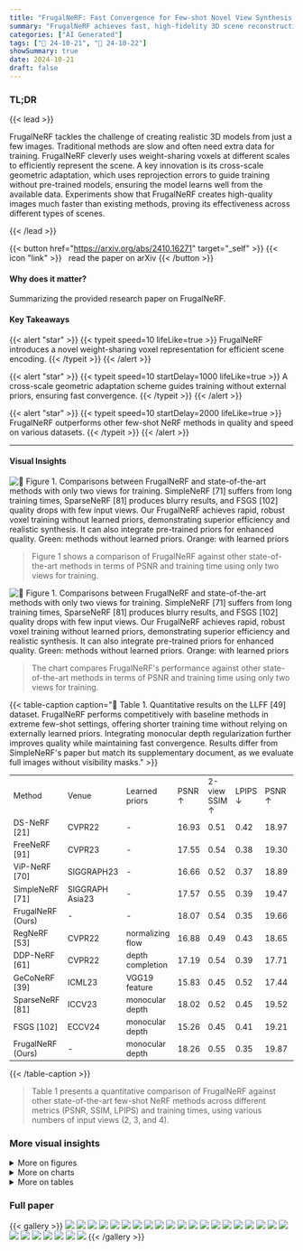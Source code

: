 ```yaml
---
title: "FrugalNeRF: Fast Convergence for Few-shot Novel View Synthesis without Learned Priors"
summary: "FrugalNeRF achieves fast, high-fidelity 3D scene reconstruction from limited views without relying on pre-trained models, significantly reducing training time."
categories: ["AI Generated"]
tags: ["🔖 24-10-21", "🤗 24-10-22"]
showSummary: true
date: 2024-10-21
draft: false
---
```


### TL;DR


{{< lead >}}

FrugalNeRF tackles the challenge of creating realistic 3D models from just a few images.  Traditional methods are slow and often need extra data for training. FrugalNeRF cleverly uses weight-sharing voxels at different scales to efficiently represent the scene.  A key innovation is its cross-scale geometric adaptation, which uses reprojection errors to guide training without pre-trained models, ensuring the model learns well from the available data. Experiments show that FrugalNeRF creates high-quality images much faster than existing methods, proving its effectiveness across different types of scenes.

{{< /lead >}}


{{< button href="https://arxiv.org/abs/2410.16271" target="_self" >}}
{{< icon "link" >}} &nbsp; read the paper on arXiv
{{< /button >}}

#### Why does it matter?
Summarizing the provided research paper on FrugalNeRF.
#### Key Takeaways

{{< alert "star" >}}
{{< typeit speed=10 lifeLike=true >}} FrugalNeRF introduces a novel weight-sharing voxel representation for efficient scene encoding. {{< /typeit >}}
{{< /alert >}}

{{< alert "star" >}}
{{< typeit speed=10 startDelay=1000 lifeLike=true >}} A cross-scale geometric adaptation scheme guides training without external priors, ensuring fast convergence. {{< /typeit >}}
{{< /alert >}}

{{< alert "star" >}}
{{< typeit speed=10 startDelay=2000 lifeLike=true >}} FrugalNeRF outperforms other few-shot NeRF methods in quality and speed on various datasets. {{< /typeit >}}
{{< /alert >}}

------
#### Visual Insights



![](figures/figures_1_0.png "🔼 Figure 1. Comparisons between FrugalNeRF and state-of-the-art methods with only two views for training. SimpleNeRF [71] suffers from long training times, SparseNeRF [81] produces blurry results, and FSGS [102] quality drops with few input views. Our FrugalNeRF achieves rapid, robust voxel training without learned priors, demonstrating superior efficiency and realistic synthesis. It can also integrate pre-trained priors for enhanced quality. Green: methods without learned priors. Orange: with learned priors")

> Figure 1 shows a comparison of FrugalNeRF against other state-of-the-art methods in terms of PSNR and training time using only two views for training.





![](charts/charts_1_0.png "🔼 Figure 1. Comparisons between FrugalNeRF and state-of-the-art methods with only two views for training. SimpleNeRF [71] suffers from long training times, SparseNeRF [81] produces blurry results, and FSGS [102] quality drops with few input views. Our FrugalNeRF achieves rapid, robust voxel training without learned priors, demonstrating superior efficiency and realistic synthesis. It can also integrate pre-trained priors for enhanced quality. Green: methods without learned priors. Orange: with learned priors")

> The chart compares FrugalNeRF's performance against other state-of-the-art methods in terms of PSNR and training time using only two views for training.





{{< table-caption caption="🔽 Table 1. Quantitative results on the LLFF [49] dataset. FrugalNeRF performs competitively with baseline methods in extreme few-shot settings, offering shorter training time without relying on externally learned priors. Integrating monocular depth regularization further improves quality while maintaining fast convergence. Results differ from SimpleNeRF's paper but match its supplementary document, as we evaluate full images without visibility masks." >}}
<table id='1' style='font-size:14px'><tr><td>Method</td><td>Venue</td><td>Learned priors</td><td>PSNR ↑</td><td>2-view SSIM ↑</td><td>LPIPS ↓</td><td>PSNR ↑</td><td>3-view SSIM ↑</td><td>LPIPS ↓</td><td>PSNR ↑</td><td>4-view SSIM ↑</td><td>LPIPS ↓</td><td>Training time ↓</td></tr><tr><td>DS-NeRF [21]</td><td>CVPR22</td><td>-</td><td>16.93</td><td>0.51</td><td>0.42</td><td>18.97</td><td>0.58</td><td>0.36</td><td>20.07</td><td>0.61</td><td>0.34</td><td>3.5 hrs</td></tr><tr><td>FreeNeRF [91]</td><td>CVPR23</td><td>-</td><td>17.55</td><td>0.54</td><td>0.38</td><td>19.30</td><td>0.60</td><td>0.34</td><td>20.45</td><td>0.63</td><td>0.33</td><td>1.5 hrs</td></tr><tr><td>ViP-NeRF [70]</td><td>SIGGRAPH23</td><td>-</td><td>16.66</td><td>0.52</td><td>0.37</td><td>18.89</td><td>0.59</td><td>0.34</td><td>19.34</td><td>0.62</td><td>0.32</td><td>13.5 hrs</td></tr><tr><td>SimpleNeRF [71]</td><td>SIGGRAPH Asia23</td><td>-</td><td>17.57</td><td>0.55</td><td>0.39</td><td>19.47</td><td>0.62</td><td>0.33</td><td>20.44</td><td>0.65</td><td>0.31</td><td>9.5 hrs</td></tr><tr><td>FrugalNeRF (Ours)</td><td>-</td><td>-</td><td>18.07</td><td>0.54</td><td>0.35</td><td>19.66</td><td>0.61</td><td>0.30</td><td>20.70</td><td>0.65</td><td>0.28</td><td>10 mins</td></tr><tr><td>RegNeRF [53]</td><td>CVPR22</td><td>normalizing flow</td><td>16.88</td><td>0.49</td><td>0.43</td><td>18.65</td><td>0.57</td><td>0.36</td><td>19.89</td><td>0.62</td><td>0.32</td><td>2.35 hrs</td></tr><tr><td>DDP-NeRF [61]</td><td>CVPR22</td><td>depth completion</td><td>17.19</td><td>0.54</td><td>0.39</td><td>17.71</td><td>0.56</td><td>0.39</td><td>19.19</td><td>0.61</td><td>0.35</td><td>3.5 hrs</td></tr><tr><td>GeCoNeRF [39]</td><td>ICML23</td><td>VGG19 feature</td><td>15.83</td><td>0.45</td><td>0.52</td><td>17.44</td><td>0.50</td><td>0.47</td><td>19.14</td><td>0.56</td><td>0.42</td><td>4 hrs</td></tr><tr><td>SparseNeRF [81]</td><td>ICCV23</td><td>monocular depth</td><td>18.02</td><td>0.52</td><td>0.45</td><td>19.52</td><td>0.59</td><td>0.37</td><td>20.89</td><td>0.65</td><td>0.34</td><td>1 hrs</td></tr><tr><td>FSGS [102]</td><td>ECCV24</td><td>monocular depth</td><td>15.26</td><td>0.45</td><td>0.41</td><td>19.21</td><td>0.61</td><td>0.30</td><td>20.07</td><td>0.66</td><td>0.22</td><td>25 mins</td></tr><tr><td>FrugalNeRF (Ours)</td><td>-</td><td>monocular depth</td><td>18.26</td><td>0.55</td><td>0.35</td><td>19.87</td><td>0.61</td><td>0.30</td><td>20.89</td><td>0.66</td><td>0.26</td><td>11 mins</td></tr></table>{{< /table-caption >}}

> Table 1 presents a quantitative comparison of FrugalNeRF against other state-of-the-art few-shot NeRF methods across different metrics (PSNR, SSIM, LPIPS) and training times, using various numbers of input views (2, 3, and 4).



### More visual insights

<details>
<summary>More on figures
</summary>


![](figures/figures_2_0.png "🔼 Figure 2. Comparisons between few-shot NeRF approaches. (a) Frequency regularization gradually increases the visibility of high-frequency signals of positional encoding, but the training speed is slow. (b) Replacing the MLPs with voxels and incorporating them with gradual voxel upsampling achieves similar frequency regularization but cannot generalize well. (c) Some approaches employ pre-trained models to supervise the rendered color or depth patches. (d) Our FrugalNeRF, leveraging weight-sharing voxels across scales for various frequencies representation, enhanced by a cross-scale geometric adaptation for efficient supervision.")

> Figure 2 compares different few-shot NeRF approaches, highlighting FrugalNeRF's efficient use of weight-sharing voxels and cross-scale geometric adaptation for faster convergence and improved generalization.


![](figures/figures_4_0.png "🔼 Figure 3. Overview of FrugalNeRF architecture. (a) Our FrugalNeRF represents a scene with a pair of density and appearance voxels (VD, VA). For a better graphical illustration, we show only one voxel in the figure. (b) We sample rays from not only training input views rtrain but also randomly sampled novel views rnovel. (c) We then create L + 1 multi-scale voxels by hierarchical subsampling, where lower-resolution voxels ensure global geometry consistency and reduce overfitting but suffer from representing detailed structures, while higher-resolution voxels capture fine details but may get stuck in the local minimum or generate floaters. (d) For the rays from training views rtrain, we enforce an MSE reconstruction loss between the volume rendered RGB color Ĉ and input RGB C at each scale. (e) We introduce a cross-scale geometric adaptation loss for novel view rays rnovel, warping volume-rendered RGB to the nearest training view using predicted depth, calculating projection errors e' at each scale, and using the depth with the minimum reprojection error as pseudo-GT for depth supervision. This adaptation involves rays from both training and novel views, though the figure only depicts novel view rays for clarity.")

> Figure 3 illustrates the FrugalNeRF architecture, showcasing its multi-scale voxel representation, ray sampling strategy, training loss functions, and cross-scale geometric adaptation mechanism.


![](figures/figures_7_0.png "🔼 Figure 1. Comparisons between FrugalNeRF and state-of-the-art methods with only two views for training. SimpleNeRF [71] suffers from long training times, SparseNeRF [81] produces blurry results, and FSGS [102] quality drops with few input views. Our FrugalNeRF achieves rapid, robust voxel training without learned priors, demonstrating superior efficiency and realistic synthesis. It can also integrate pre-trained priors for enhanced quality. Green: methods without learned priors. Orange: with learned priors")

> Figure 1 shows comparisons of FrugalNeRF against other state-of-the-art methods in terms of PSNR and training time when trained using only two views.


![](figures/figures_8_0.png "🔼 Figure 4. Qualitative comparisons on the LLFF [49] dataset with two input views. FrugalNeRF achieves better synthesis quality and coherent geometric depth. We also include the GT and overlapped input images for reference.")

> Figure 4 shows a qualitative comparison of FrugalNeRF against other state-of-the-art methods on the LLFF dataset, highlighting its superior synthesis quality and coherent geometric depth.


![](figures/figures_9_0.png "🔼 Figure 8. Scene dependency analysis of the multi-scale voxels. Cross-scale geometric adaptation can adapt to diverse scenes.")

> The figure visualizes how different scene types activate different frequency bands in the multi-scale voxel representation of FrugalNeRF, demonstrating its adaptability.


![](figures/figures_25_0.png "🔼 Figure 1. Comparisons between FrugalNeRF and state-of-the-art methods with only two views for training. SimpleNeRF [71] suffers from long training times, SparseNeRF [81] produces blurry results, and FSGS [102] quality drops with few input views. Our FrugalNeRF achieves rapid, robust voxel training without learned priors, demonstrating superior efficiency and realistic synthesis. It can also integrate pre-trained priors for enhanced quality. Green: methods without learned priors. Orange: with learned priors")

> Figure 1 shows the comparison of FrugalNeRF with other state-of-the-art methods in terms of PSNR and training time using only two views for training.


![](figures/figures_26_0.png "🔼 Figure 1. Comparisons between FrugalNeRF and state-of-the-art methods with only two views for training. SimpleNeRF [71] suffers from long training times, SparseNeRF [81] produces blurry results, and FSGS [102] quality drops with few input views. Our FrugalNeRF achieves rapid, robust voxel training without learned priors, demonstrating superior efficiency and realistic synthesis. It can also integrate pre-trained priors for enhanced quality. Green: methods without learned priors. Orange: with learned priors")

> The figure compares the performance of FrugalNeRF against other state-of-the-art methods in terms of PSNR and training time using only two views for training.


![](figures/figures_26_1.png "🔼 Figure 1. Comparisons between FrugalNeRF and state-of-the-art methods with only two views for training. SimpleNeRF [71] suffers from long training times, SparseNeRF [81] produces blurry results, and FSGS [102] quality drops with few input views. Our FrugalNeRF achieves rapid, robust voxel training without learned priors, demonstrating superior efficiency and realistic synthesis. It can also integrate pre-trained priors for enhanced quality. Green: methods without learned priors. Orange: with learned priors")

> Figure 1 shows the comparison of FrugalNeRF with other state-of-the-art methods in terms of PSNR and training time using only two views for training.


![](figures/figures_27_0.png "🔼 Figure 1. Comparisons between FrugalNeRF and state-of-the-art methods with only two views for training. SimpleNeRF [71] suffers from long training times, SparseNeRF [81] produces blurry results, and FSGS [102] quality drops with few input views. Our FrugalNeRF achieves rapid, robust voxel training without learned priors, demonstrating superior efficiency and realistic synthesis. It can also integrate pre-trained priors for enhanced quality. Green: methods without learned priors. Orange: with learned priors")

> Figure 1 shows the PSNR comparison between FrugalNeRF and other state-of-the-art methods with only two views for training, highlighting FrugalNeRF's superior efficiency and quality.


</details>



<details>
<summary>More on charts
</summary>


![](charts/charts_9_0.png "🔼 Figure 6. Cross-scale geometric adaptation in training. (Left) In the early training phase, low-resolution voxels primarily act as pseudo-ground truth, guiding the model’s geometric learning. As training goes on, medium- and high-resolution voxels increasingly contribute to refining scene geometry. This adaptive approach enables the model to autonomously tune into appropriate frequencies at each stage, enhancing its ability to generalize across various scenes. (Right) Without geometric adaptation, all of the scales result in sub-optimal solutions. Geometric adaptation drives convergence to higher quality across all scales.")

> The chart visualizes how the proportion of each voxel scale serving as pseudo-ground truth changes during training, demonstrating the cross-scale geometric adaptation process in FrugalNeRF.


![](charts/charts_9_1.png "🔼 Figure 1. Comparisons between FrugalNeRF and state-of-the-art methods with only two views for training. SimpleNeRF [71] suffers from long training times, SparseNeRF [81] produces blurry results, and FSGS [102] quality drops with few input views. Our FrugalNeRF achieves rapid, robust voxel training without learned priors, demonstrating superior efficiency and realistic synthesis. It can also integrate pre-trained priors for enhanced quality. Green: methods without learned priors. Orange: with learned priors")

> The chart compares the performance of FrugalNeRF against other state-of-the-art methods in terms of PSNR and training time using only two views for training.


![](charts/charts_9_2.png "🔼 Figure 1. Comparisons between FrugalNeRF and state-of-the-art methods with only two views for training. SimpleNeRF [71] suffers from long training times, SparseNeRF [81] produces blurry results, and FSGS [102] quality drops with few input views. Our FrugalNeRF achieves rapid, robust voxel training without learned priors, demonstrating superior efficiency and realistic synthesis. It can also integrate pre-trained priors for enhanced quality. Green: methods without learned priors. Orange: with learned priors")

> The chart compares the performance of FrugalNeRF against other state-of-the-art methods in terms of PSNR and training time using only two views for training.


![](charts/charts_9_3.png "🔼 Figure 1. Comparisons between FrugalNeRF and state-of-the-art methods with only two views for training. SimpleNeRF [71] suffers from long training times, SparseNeRF [81] produces blurry results, and FSGS [102] quality drops with few input views. Our FrugalNeRF achieves rapid, robust voxel training without learned priors, demonstrating superior efficiency and realistic synthesis. It can also integrate pre-trained priors for enhanced quality. Green: methods without learned priors. Orange: with learned priors")

> The chart compares the PSNR performance and training time of FrugalNeRF against other state-of-the-art few-shot novel view synthesis methods using only two training views.


</details>



<details>
<summary>More on tables
</summary>


{{< table-caption caption="🔽 Table 2. Quantitative results on the DTU [32] dataset. FrugalNeRF synthesizes better images than most of the other baselines under extreme few-shot settings but with shorter training time and does not rely on any externally learned priors. Additionally, integrating monocular depth model regularization further improves quality while maintaining fast convergence. We follow SparseNeRF [81] to remove the background when computing metrics." >}}
<table id='1' style='font-size:14px'><tr><td rowspan="2">Method</td><td rowspan="2">Venue</td><td rowspan="2">Learned priors</td><td colspan="3">2-view</td><td colspan="3">3-view</td><td colspan="3">4-view</td><td rowspan="2">Training time ↓</td></tr><tr><td>PSNR ↑</td><td>SSIM ↑</td><td>LPIPS ↓</td><td>PSNR ↑</td><td>SSIM ↑</td><td>LPIPS ↓</td><td>PSNR ↑</td><td>SSIM ↑</td><td>LPIPS ↓</td></tr><tr><td>FreeNeRF [91]</td><td>CVPR23</td><td>-</td><td>18.05</td><td>0.73</td><td>0.22</td><td>22.40</td><td>0.82</td><td>0.14</td><td>24.98</td><td>0.86</td><td>0.12</td><td>1 hrs</td></tr><tr><td>ViP-NeRF [70]</td><td>SIGGRAPH23</td><td>-</td><td>14.91</td><td>0.49</td><td>0.24</td><td>16.62</td><td>0.55</td><td>0.22</td><td>17.64</td><td>0.57</td><td>0.21</td><td>2.2 hrs</td></tr><tr><td>SimpleNeRF [71]</td><td>SIGGRAPH Asia23</td><td>-</td><td>14.41</td><td>0.79</td><td>0.25</td><td>14.01</td><td>0.77</td><td>0.25</td><td>13.90</td><td>0.78</td><td>0.26</td><td>1.38 hrs</td></tr><tr><td>ZeroRF [66]</td><td>CVPR24</td><td>-</td><td>14.84</td><td>0.60</td><td>0.30</td><td>14.47</td><td>0.61</td><td>0.31</td><td>15.73</td><td>0.67</td><td>0.28</td><td>25 mins</td></tr><tr><td>FrugalNeRF (Ours)</td><td>-</td><td></td><td>19.72</td><td>0.78</td><td>0.16</td><td>22.43</td><td>0.83</td><td>0.14</td><td>24.51</td><td>0.86</td><td>0.12</td><td>6 mins</td></tr><tr><td>RegNeRF [53]</td><td>CVPR22</td><td>normalizing flow</td><td>-</td><td>-</td><td>-</td><td>-</td><td>-</td><td>-</td><td>-</td><td>-</td><td>-</td><td>OOM</td></tr><tr><td>SparseNeRF [81]</td><td>ICCV23</td><td>monocular depth</td><td>19.83</td><td>0.75</td><td>0.20</td><td>22.47</td><td>0.83</td><td>0.14</td><td>24.03</td><td>0.86</td><td>0.12</td><td>30 mins</td></tr><tr><td>FSGS [102]</td><td>ECCV24</td><td>monocular depth</td><td>16.82</td><td>0.64</td><td>0.27</td><td>18.29</td><td>0.69</td><td>0.21</td><td>20.08</td><td>0.75</td><td>0.16</td><td>20 mins</td></tr><tr><td>FrugalNeRF (Ours)</td><td>-</td><td>monocular depth</td><td>20.77</td><td>0.79</td><td>0.15</td><td>22.84</td><td>0.83</td><td>0.13</td><td>24.81</td><td>0.86</td><td>0.12</td><td>7 mins</td></tr></table>{{< /table-caption >}}

> Table 2 presents a quantitative comparison of FrugalNeRF against other state-of-the-art methods on the DTU dataset using various metrics such as PSNR, SSIM, and LPIPS across different numbers of input views.


{{< table-caption caption="🔽 Table 3. Comparison of a different number of scales on the LLFF dataset." >}}
<table id='5' style='font-size:16px'><tr><td># of scales</td><td>PSNR ↑</td><td>SSIM ↑</td><td>LPIPS ↓</td><td>Time ↓</td></tr><tr><td>1 (L = 0)</td><td>15.22</td><td>0.46</td><td>0.43</td><td>6 mins</td></tr><tr><td>2 (L = 1)</td><td>16.58</td><td>0.53</td><td>0.37</td><td>7 mins</td></tr><tr><td>3 (L = 2)</td><td>18.07</td><td>0.54</td><td>0.35</td><td>10 mins</td></tr><tr><td>4 (L = 3)</td><td>18.08</td><td>0.54</td><td>0.36</td><td>15 mins</td></tr></table>{{< /table-caption >}}

> The table shows the effect of increasing the number of scales on the rendering quality and training time of the FrugalNeRF model.


{{< table-caption caption="🔽 Table 5. Comparison of the time complexity." >}}
<table id='8' style='font-size:16px'><tr><td>Method</td><td>MFLOPs / pixel ↓</td></tr><tr><td>FreeNeRF [91]</td><td>288.57</td></tr><tr><td>ViP-NeRF [70]</td><td>149.26</td></tr><tr><td>SimpleNeRF [71]</td><td>303.82</td></tr><tr><td>SparseNeRF [81]</td><td>287.92</td></tr><tr><td>Ours</td><td>13.77</td></tr></table>{{< /table-caption >}}

> The table compares the computational efficiency (MFLOPs per pixel) of FrugalNeRF against several state-of-the-art methods.


{{< table-caption caption="🔽 Table 6. Quantitative results on the LLFF [48] dataset with two input views. The three rows show LPIPS, SSIM, and PSNR scores, respectively." >}}
<table id='1' style='font-size:14px'><tr><td>Scene</td><td>Fern</td><td>Flower</td><td>Fortress</td><td>Horns</td><td>Leaves</td><td>Orchids</td><td>Room</td><td>Trex</td><td>Average</td></tr><tr><td>Method</td><td></td><td></td><td></td><td></td><td></td><td></td><td></td><td></td><td></td></tr><tr><td rowspan="3">RegNeRF [53]</td><td>0.35</td><td>0.29</td><td>0.37</td><td>0.34</td><td>0.32</td><td>0.43</td><td>0.19</td><td>0.32</td><td>0.32</td></tr><tr><td>0.63</td><td>0.64</td><td>0.55</td><td>0.64</td><td>0.44</td><td>0.34</td><td>0.87</td><td>0.66</td><td>0.62</td></tr><tr><td>20.8</td><td>19.8</td><td>22.4</td><td>20.1</td><td>15.9</td><td>14.8</td><td>23.9</td><td>18.9</td><td>19.9</td></tr><tr><td rowspan="3">DS-NeRF [21]</td><td>0.35</td><td>0.28</td><td>0.31</td><td>0.41</td><td>0.41</td><td>0.41</td><td>0.16</td><td>0.39</td><td>0.34</td></tr><tr><td>0.63</td><td>0.64</td><td>0.66</td><td>0.59</td><td>0.39</td><td>0.38</td><td>0.89</td><td>0.59</td><td>0.61</td></tr><tr><td>20.9</td><td>20.6</td><td>24.1</td><td>19.5</td><td>15.8</td><td>15.2</td><td>25.6</td><td>17.1</td><td>20.1</td></tr><tr><td rowspan="3">DDP-NeRF [61]</td><td>0.40</td><td>0.30</td><td>0.18</td><td>0.42</td><td>0.45</td><td>0.42</td><td>0.26</td><td>0.39</td><td>0.35</td></tr><tr><td>0.60</td><td>0.63</td><td>0.73</td><td>0.59</td><td>0.37</td><td>0.41</td><td>0.82</td><td>0.60</td><td>0.61</td></tr><tr><td>20.1</td><td>20.0</td><td>23.4</td><td>19.3</td><td>15.1</td><td>15.8</td><td>20.8</td><td>17.3</td><td>19.2</td></tr><tr><td rowspan="3">FreeNeRF [91]</td><td>0.37</td><td>0.30</td><td>0.35</td><td>0.37</td><td>0.35</td><td>0.42</td><td>0.19</td><td>0.31</td><td>0.33</td></tr><tr><td>0.64</td><td>0.64</td><td>0.60</td><td>0.63</td><td>0.47</td><td>0.37</td><td>0.88</td><td>0.68</td><td>0.63</td></tr><tr><td>21.1</td><td>20.5</td><td>23.2</td><td>20.4</td><td>16.6</td><td>14.9</td><td>24.8</td><td>19.6</td><td>20.5</td></tr><tr><td rowspan="3">ViP-NeRF [70]</td><td>0.39</td><td>0.27</td><td>0.25</td><td>0.38</td><td>0.36</td><td>0.40</td><td>0.23</td><td>0.32</td><td>0.32</td></tr><tr><td>0.58</td><td>0.63</td><td>0.70</td><td>0.60</td><td>0.40</td><td>0.39</td><td>0.85</td><td>0.64</td><td>0.62</td></tr><tr><td>18.2</td><td>19.5</td><td>23.3</td><td>19.0</td><td>14.8</td><td>14.8</td><td>23.2</td><td>18.6</td><td>19.3</td></tr><tr><td rowspan="3">SimpleNeRF [71]</td><td>0.33</td><td>0.27</td><td>0.28</td><td>0.38</td><td>0.35</td><td>0.36</td><td>0.19</td><td>0.32</td><td>0.31</td></tr><tr><td>0.65</td><td>0.67</td><td>0.69</td><td>0.63</td><td>0.46</td><td>0.42</td><td>0.88</td><td>0.68</td><td>0.65</td></tr><tr><td>21.1</td><td>20.8</td><td>24.3</td><td>19.7</td><td>16.3</td><td>15.7</td><td>24.3</td><td>19.3</td><td>20.4</td></tr><tr><td rowspan="3">VGOS [75]</td><td>0.40</td><td>0.35</td><td>0.40</td><td>0.43</td><td>0.34</td><td>0.41</td><td>0.28</td><td>0.35</td><td>0.37</td></tr><tr><td>0.64</td><td>0.63</td><td>0.64</td><td>0.62</td><td>0.49</td><td>0.43</td><td>0.86</td><td>0.68</td><td>0.64</td></tr><tr><td>19.6</td><td>20.3</td><td>22.7</td><td>18.6</td><td>16.6</td><td>15.8</td><td>23.6</td><td>18.7</td><td>19.7</td></tr><tr><td rowspan="3">GeCoNeRF [39]</td><td>0.45</td><td>0.36</td><td>0.44</td><td>0.47</td><td>0.44</td><td>0.51</td><td>0.27</td><td>0.40</td><td>0.42</td></tr><tr><td>0.61</td><td>0.61</td><td>0.51</td><td>0.59</td><td>0.40</td><td>0.30</td><td>0.85</td><td>0.63</td><td>0.56</td></tr><tr><td>20.5</td><td>19.9</td><td>21.2</td><td>19.6</td><td>15.5</td><td>13.9</td><td>23.5</td><td>19.0</td><td>19.1</td></tr><tr><td rowspan="3">SparseNeRF [81]</td><td>0.42</td><td>0.32</td><td>0.31</td><td>0.39</td><td>0.36</td><td>0.42</td><td>0.25</td><td>0.29</td><td>0.34</td></tr><tr><td>0.62</td><td>0.64</td><td>0.70</td><td>0.63</td><td>0.49</td><td>0.39</td><td>0.85</td><td>0.70</td><td>0.65</td></tr><tr><td>21.4</td><td>20.7</td><td>24.6</td><td>20.4</td><td>17.5</td><td>15.7</td><td>23.5</td><td>20.9</td><td>20.9</td></tr><tr><td rowspan="3">FSGS [102]</td><td>0.26</td><td>0.22</td><td>0.17</td><td>0.24</td><td>0.22</td><td>0.28</td><td>0.17</td><td>0.23</td><td>0.22</td></tr><tr><td>0.67</td><td>0.65</td><td>0.65</td><td>0.70</td><td>0.46</td><td>0.45</td><td>0.88</td><td>0.71</td><td>0.66</td></tr><tr><td>20.5</td><td>20.2</td><td>22.6</td><td>20.9</td><td>15.6</td><td>15.4</td><td>23.7</td><td>19.2</td><td>20.1</td></tr><tr><td rowspan="3">FrugalNeRF (Ours)</td><td>0.30</td><td>0.28</td><td>0.24</td><td>0.30</td><td>0.26</td><td>0.38</td><td>0.19</td><td>0.27</td><td>0.27</td></tr><tr><td>0.63</td><td>0.64</td><td>0.60</td><td>0.66</td><td>0.52</td><td>0.41</td><td>0.87</td><td>0.72</td><td>0.65</td></tr><tr><td>21.1</td><td>20.8</td><td>23.6</td><td>21.6</td><td>16.9</td><td>16.3</td><td>24.2</td><td>19.7</td><td>20.9</td></tr><tr><td rowspan="3">FrugalNeRF w/ mono. depth (Ours)</td><td>0.30</td><td>0.27</td><td>0.25</td><td>0.28</td><td>0.24</td><td>0.37</td><td>0.18</td><td>0.27</td><td>0.26</td></tr><tr><td>0.64</td><td>0.65</td><td>0.64</td><td>0.68</td><td>0.53</td><td>0.41</td><td>0.88</td><td>0.71</td><td>0.66</td></tr><tr><td>21.5</td><td>20.9</td><td>23.9</td><td>21.1</td><td>17.2</td><td>16.3</td><td>24.1</td><td>19.6</td><td>20.9</td></tr></table>{{< /table-caption >}}

> Table 6 presents a quantitative comparison of FrugalNeRF and other state-of-the-art methods on the LLFF dataset using two input views, evaluating performance using LPIPS, SSIM, and PSNR.


{{< table-caption caption="🔽 Table 1. Quantitative results on the LLFF [49] dataset. FrugalNeRF performs competitively with baseline methods in extreme few-shot settings, offering shorter training time without relying on externally learned priors. Integrating monocular depth regularization further improves quality while maintaining fast convergence. Results differ from SimpleNeRF's paper but match its supplementary document, as we evaluate full images without visibility masks." >}}
<table id='3' style='font-size:14px'><tr><td rowspan="2">Method</td><td rowspan="2">Venue</td><td rowspan="2">Learned priors</td><td colspan="3">2-view</td><td colspan="3">3-view</td><td colspan="3">4-view</td><td rowspan="2">Training time ↓</td></tr><tr><td>PSNR ↑</td><td>SSIM ↑</td><td>LPIPS ↓</td><td>PSNR ↑</td><td>SSIM ↑</td><td>LPIPS ↓</td><td>PSNR ↑</td><td>SSIM ↑</td><td>LPIPS ↓</td></tr><tr><td>RegNeRF [53]</td><td>CVPR 2022</td><td>normalizing flow</td><td>16.87</td><td>0.59</td><td>0.45</td><td>17.73</td><td>0.61</td><td>0.44</td><td>18.25</td><td>0.62</td><td>0.44</td><td>2.35 hrs</td></tr><tr><td>DS-NeRF [21]</td><td>CVPR 2022</td><td>-</td><td>25.44</td><td>0.79</td><td>0.32</td><td>25.94</td><td>0.79</td><td>0.32</td><td>26.28</td><td>0.79</td><td>0.33</td><td>3.5 hrs</td></tr><tr><td>DDP-NeRF [61]</td><td>CVPR 2022</td><td>depth completion</td><td>26.15</td><td>0.85</td><td>0.15</td><td>25.92</td><td>0.85</td><td>0.16</td><td>26.48</td><td>0.86</td><td>0.16</td><td>3.5 hrs</td></tr><tr><td>FreeNeRF [91]</td><td>CVPR 2023</td><td>-</td><td>14.50</td><td>0.54</td><td>0.55</td><td>15.12</td><td>0.57</td><td>0.54</td><td>16.25</td><td>0.60</td><td>0.54</td><td>1.5 hrs</td></tr><tr><td>ViP-NeRF [70]</td><td>SIGGRAPH 2023</td><td>-</td><td>29.55</td><td>0.87</td><td>0.09</td><td>29.75</td><td>0.88</td><td>0.11</td><td>30.47</td><td>0.88</td><td>0.11</td><td>13.5 hrs</td></tr><tr><td>SimpleNeRF [71]</td><td>SIGGRAPH Asia 2023</td><td>-</td><td>30.30</td><td>0.88</td><td>0.07</td><td>31.40</td><td>0.89</td><td>0.08</td><td>31.73</td><td>0.89</td><td>0.09</td><td>9.5 hrs</td></tr><tr><td>FrugalNeRF (Ours)</td><td>-</td><td>-</td><td>30.12</td><td>0.87</td><td>0.07</td><td>31.04</td><td>0.89</td><td>0.06</td><td>31.78</td><td>0.90</td><td>0.06</td><td>20 mins</td></tr></table>{{< /table-caption >}}

> Table 1 presents a quantitative comparison of FrugalNeRF against several state-of-the-art few-shot NeRF methods across different metrics (PSNR, SSIM, LPIPS) and training times, using various numbers of input views (2, 3, 4).


{{< table-caption caption="🔽 Table 13. Quantitative results on the RealEstate-10K [100] dataset with two input views. The three rows show LPIPS, SSIM, and PSNR scores, respectively." >}}
<table id='1' style='font-size:14px'><tr><td>Scene</td><td rowspan="2">0</td><td rowspan="2">1</td><td rowspan="2">3</td><td rowspan="2">4</td><td rowspan="2">6</td><td rowspan="2">Average</td></tr><tr><td>Method</td></tr><tr><td rowspan="3">RegNeRF [53]</td><td>0.35</td><td>0.32</td><td>0.49</td><td>0.54</td><td>0.54</td><td>0.45</td></tr><tr><td>0.60</td><td>0.83</td><td>0.30</td><td>0.61</td><td>0.59</td><td>0.59</td></tr><tr><td>16.51</td><td>21.04</td><td>13.88</td><td>17.13</td><td>15.79</td><td>16.87</td></tr><tr><td rowspan="3">DS-NeRF [21]</td><td>0.26</td><td>0.27</td><td>0.51</td><td>0.24</td><td>0.31</td><td>0.32</td></tr><tr><td>0.81</td><td>0.91</td><td>0.50</td><td>0.88</td><td>0.83</td><td>0.79</td></tr><tr><td>24.68</td><td>27.93</td><td>19.24</td><td>29.18</td><td>26.18</td><td>25.44</td></tr><tr><td rowspan="3">DDP-NeRF [61]</td><td>0.11</td><td>0.12</td><td>0.34</td><td>0.06</td><td>0.11</td><td>0.15</td></tr><tr><td>0.89</td><td>0.95</td><td>0.56</td><td>0.94</td><td>0.92</td><td>0.85</td></tr><tr><td>25.90</td><td>25.87</td><td>18.97</td><td>32.01</td><td>28.00</td><td>26.15</td></tr><tr><td rowspan="3">FreeNeRF [91]</td><td>0.45</td><td>0.50</td><td>0.64</td><td>0.67</td><td>0.48</td><td>0.55</td></tr><tr><td>0.54</td><td>0.77</td><td>0.28</td><td>0.49</td><td>0.58</td><td>0.53</td></tr><tr><td>15.00</td><td>17.00</td><td>12.15</td><td>12.84</td><td>15.50</td><td>14.50</td></tr><tr><td rowspan="3">ViP-NeRF [70]</td><td>0.05</td><td>0.05</td><td>0.22</td><td>0.04</td><td>0.08</td><td>0.09</td></tr><tr><td>0.94</td><td>0.97</td><td>0.56</td><td>0.95</td><td>0.93</td><td>0.87</td></tr><tr><td>30.41</td><td>32.03</td><td>18.96</td><td>34.74</td><td>31.61</td><td>29.55</td></tr><tr><td rowspan="3">SimpleNeRF [71]</td><td>0.04</td><td>0.04</td><td>0.21</td><td>0.03</td><td>0.05</td><td>0.07</td></tr><tr><td>0.95</td><td>0.97</td><td>0.56</td><td>0.95</td><td>0.96</td><td>0.88</td></tr><tr><td>31.89</td><td>33.8</td><td>18.65</td><td>34.93</td><td>32.24</td><td>30.30</td></tr><tr><td rowspan="3">FrugalNeRF (Ours)</td><td>0.04</td><td>0.04</td><td>0.20</td><td>0.04</td><td>0.05</td><td>0.07</td></tr><tr><td>0.94</td><td>0.97</td><td>0.56</td><td>0.95</td><td>0.95</td><td>0.87</td></tr><tr><td>30.13</td><td>34.69</td><td>18.35</td><td>35.00</td><td>32.45</td><td>30.12</td></tr></table>{{< /table-caption >}}

> Table 13 presents a quantitative comparison of FrugalNeRF against other state-of-the-art methods on the RealEstate-10K dataset using two input views, evaluating performance based on LPIPS, SSIM, and PSNR.


{{< table-caption caption="🔽 Table 15. Quantitative results on the RealEstate-10K [100] dataset with four input views. The three rows show LPIPS, SSIM, and PSNR scores, respectively." >}}
<table id='1' style='font-size:14px'><tr><td>Scene</td><td>0</td><td>1</td><td>3</td><td>4</td><td>6</td><td>Average</td></tr><tr><td>Method</td><td></td><td></td><td></td><td></td><td></td><td></td></tr><tr><td rowspan="3">RegNeRF [53]</td><td>0.43</td><td>0.35</td><td>0.59</td><td>0.56</td><td>0.27</td><td>0.44</td></tr><tr><td>0.59</td><td>0.83</td><td>0.29</td><td>0.65</td><td>0.75</td><td>0.62</td></tr><tr><td>16.09</td><td>20.98</td><td>13.91</td><td>18.48</td><td>21.78</td><td>18.25</td></tr><tr><td rowspan="3">DS-NeRF [21]</td><td>0.27</td><td>0.26</td><td>0.56</td><td>0.25</td><td>0.31</td><td>0.33</td></tr><tr><td>0.82</td><td>0.92</td><td>0.50</td><td>0.87</td><td>0.85</td><td>0.79</td></tr><tr><td>25.40</td><td>29.40</td><td>19.64</td><td>29.26</td><td>27.69</td><td>26.28</td></tr><tr><td rowspan="3">DDP-NeRF [61]</td><td>0.12</td><td>0.08</td><td>0.39</td><td>0.06</td><td>0.13</td><td>0.16</td></tr><tr><td>0.89</td><td>0.96</td><td>0.58</td><td>0.93</td><td>0.91</td><td>0.86</td></tr><tr><td>25.14</td><td>28.57</td><td>19.57</td><td>31.73</td><td>27.36</td><td>26.48</td></tr><tr><td rowspan="3">FreeNeRF [91]</td><td>0.56</td><td>0.48</td><td>0.65</td><td>0.58</td><td>0.39</td><td>0.53</td></tr><tr><td>0.53</td><td>0.80</td><td>0.31</td><td>0.66</td><td>0.69</td><td>0.60</td></tr><tr><td>13.84</td><td>17.93</td><td>12.69</td><td>17.29</td><td>19.48</td><td>16.25</td></tr><tr><td rowspan="3">ViP-NeRF [70]</td><td>0.06</td><td>0.08</td><td>0.27</td><td>0.05</td><td>0.09</td><td>0.11</td></tr><tr><td>0.94</td><td>0.96</td><td>0.62</td><td>0.94</td><td>0.95</td><td>0.88</td></tr><tr><td>31.64</td><td>32.24</td><td>20.35</td><td>34.84</td><td>33.28</td><td>30.47</td></tr><tr><td rowspan="3">SimpleNeRF [71]</td><td>0.04</td><td>0.05</td><td>0.24</td><td>0.03</td><td>0.09</td><td>0.09</td></tr><tr><td>0.96</td><td>0.97</td><td>0.64</td><td>0.95</td><td>0.94</td><td>0.89</td></tr><tr><td>32.95</td><td>36.44</td><td>20.52</td><td>35.97</td><td>32.77</td><td>31.73</td></tr><tr><td rowspan="3">FrugalNeRF (Ours)</td><td>0.04</td><td>0.03</td><td>0.17</td><td>0.03</td><td>0.05</td><td>0.06</td></tr><tr><td>0.96</td><td>0.98</td><td>0.64</td><td>0.95</td><td>0.96</td><td>0.90</td></tr><tr><td>32.29</td><td>36.06</td><td>19.81</td><td>36.54</td><td>34.22</td><td>31.78</td></tr></table>{{< /table-caption >}}

> Table 15 presents a quantitative comparison of different methods' performance on the RealEstate-10K dataset using four input views, evaluating LPIPS, SSIM, and PSNR scores.


</details>


### Full paper

{{< gallery >}}
<img src="paper_images/1.png" class="grid-w50 md:grid-w33 xl:grid-w25" />
<img src="paper_images/2.png" class="grid-w50 md:grid-w33 xl:grid-w25" />
<img src="paper_images/3.png" class="grid-w50 md:grid-w33 xl:grid-w25" />
<img src="paper_images/4.png" class="grid-w50 md:grid-w33 xl:grid-w25" />
<img src="paper_images/5.png" class="grid-w50 md:grid-w33 xl:grid-w25" />
<img src="paper_images/6.png" class="grid-w50 md:grid-w33 xl:grid-w25" />
<img src="paper_images/7.png" class="grid-w50 md:grid-w33 xl:grid-w25" />
<img src="paper_images/8.png" class="grid-w50 md:grid-w33 xl:grid-w25" />
<img src="paper_images/9.png" class="grid-w50 md:grid-w33 xl:grid-w25" />
<img src="paper_images/10.png" class="grid-w50 md:grid-w33 xl:grid-w25" />
<img src="paper_images/11.png" class="grid-w50 md:grid-w33 xl:grid-w25" />
<img src="paper_images/12.png" class="grid-w50 md:grid-w33 xl:grid-w25" />
<img src="paper_images/13.png" class="grid-w50 md:grid-w33 xl:grid-w25" />
<img src="paper_images/14.png" class="grid-w50 md:grid-w33 xl:grid-w25" />
<img src="paper_images/15.png" class="grid-w50 md:grid-w33 xl:grid-w25" />
<img src="paper_images/16.png" class="grid-w50 md:grid-w33 xl:grid-w25" />
<img src="paper_images/17.png" class="grid-w50 md:grid-w33 xl:grid-w25" />
<img src="paper_images/18.png" class="grid-w50 md:grid-w33 xl:grid-w25" />
<img src="paper_images/19.png" class="grid-w50 md:grid-w33 xl:grid-w25" />
<img src="paper_images/20.png" class="grid-w50 md:grid-w33 xl:grid-w25" />
<img src="paper_images/21.png" class="grid-w50 md:grid-w33 xl:grid-w25" />
<img src="paper_images/22.png" class="grid-w50 md:grid-w33 xl:grid-w25" />
<img src="paper_images/23.png" class="grid-w50 md:grid-w33 xl:grid-w25" />
<img src="paper_images/24.png" class="grid-w50 md:grid-w33 xl:grid-w25" />
<img src="paper_images/25.png" class="grid-w50 md:grid-w33 xl:grid-w25" />
<img src="paper_images/26.png" class="grid-w50 md:grid-w33 xl:grid-w25" />
<img src="paper_images/27.png" class="grid-w50 md:grid-w33 xl:grid-w25" />
{{< /gallery >}}